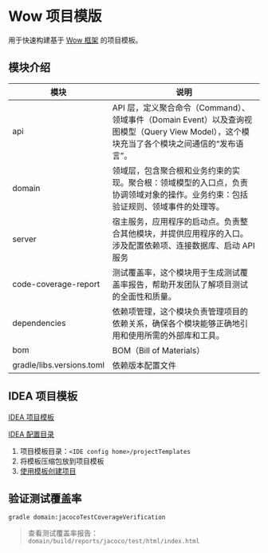 # Wow 项目模版

用于快速构建基于 [Wow 框架](https://github.com/Ahoo-Wang/Wow) 的项目模板。

## 模块介绍

| 模块                        | 说明                                                                                         |
|---------------------------|--------------------------------------------------------------------------------------------|
| api                       | API 层，定义聚合命令（Command）、领域事件（Domain Event）以及查询视图模型（Query View Model），这个模块充当了各个模块之间通信的“发布语言”。 |
| domain                    | 领域层，包含聚合根和业务约束的实现。聚合根：领域模型的入口点，负责协调领域对象的操作。业务约束：包括验证规则、领域事件的处理等。                           |
| server                    | 宿主服务，应用程序的启动点。负责整合其他模块，并提供应用程序的入口。涉及配置依赖项、连接数据库、启动 API 服务                                  |
| code-coverage-report      | 测试覆盖率，这个模块用于生成测试覆盖率报告，帮助开发团队了解项目测试的全面性和质量。                                                 |
| dependencies              | 依赖项管理，这个模块负责管理项目的依赖关系，确保各个模块能够正确地引用和使用所需的外部库和工具。                                           |
| bom                       | BOM（Bill of Materials）                                                                     |
| gradle/libs.versions.toml | 依赖版本配置文件                                                                                   |

## IDEA 项目模板

[IDEA 项目模板](https://www.jetbrains.com/help/idea/saving-project-as-template.html)

[IDEA 配置目录](https://www.jetbrains.com/help/idea/directories-used-by-the-ide-to-store-settings-caches-plugins-and-logs.html#config-directory)

1. 项目模板目录：`<IDE config home>/projectTemplates`
2. 将模板压缩包放到项目模板
3. [使用模板创建项目](https://www.jetbrains.com/help/idea/saving-project-as-template.html#create-project-from-template)


## 验证测试覆盖率

```shell
gradle domain:jacocoTestCoverageVerification
```

> 查看测试覆盖率报告：`domain/build/reports/jacoco/test/html/index.html`
